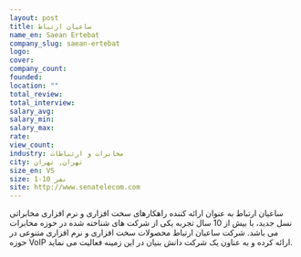 ```yaml
---
layout: post
title: ساعیان ارتباط
name_en: Saean Ertebat
company_slug: saean-ertebat
logo: 
cover: 
company_count:
founded:
location: ""
total_review: 
total_interview: 
salary_avg: 
salary_min: 
salary_max: 
rate: 
view_count: 
industry: مخابرات و ارتباطات
city: تهران, تهران
size_en: VS
size: 1-10 نفر
site: http://www.senatelecom.com
---
```


ساعیان ارتباط به عنوان ارائه کننده راهکارهای سخت افزاری و نرم افزاری مخابراتی نسل جدید، با بیش از 10 سال تجربه یکی از شرکت های شناخته شده در حوزه مخابرات می باشد. شرکت ساعیان ارتباط محصولات سخت افزاری و نرم افزاری متنوعی در حوزه VoIP ارائه کرده و به عناون یک شرکت دانش بنیان در این زمینه فعالیت می نماید.
